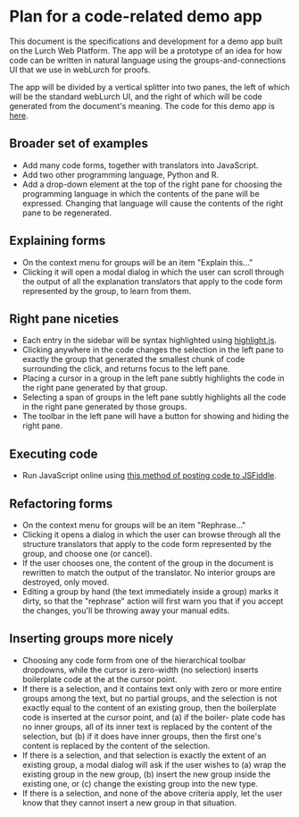 
# Plan for a code-related demo app

This document is the specifications and development for a demo app built on
the Lurch Web Platform.  The app will be a prototype of an idea for how code
can be written in natural language using the groups-and-connections UI that
we use in webLurch for proofs.

The app will be divided by a vertical splitter into two panes, the left of
which will be the standard webLurch UI, and the right of which will be code
generated from the document's meaning. The code for this demo app is
[here](../app/sidebar-example-solo.litcoffee).

## Broader set of examples

 * Add many code forms, together with translators into JavaScript.
 * Add two other programming language, Python and R.
 * Add a drop-down element at the top of the right pane for choosing the
   programming language in which the contents of the pane will be expressed.
   Changing that language will cause the contents of the right pane to be
   regenerated.

## Explaining forms

 * On the context menu for groups will be an item "Explain this..."
 * Clicking it will open a modal dialog in which the user can scroll
   through the output of all the explanation translators that apply to the
   code form represented by the group, to learn from them.

## Right pane niceties

 * Each entry in the sidebar will be syntax highlighted using
   [highlight.js](https://highlightjs.org/).
 * Clicking anywhere in the code changes the selection in the left pane to
   exactly the group that generated the smallest chunk of code surrounding
   the click, and returns focus to the left pane.
 * Placing a cursor in a group in the left pane subtly highlights the code
   in the right pane generated by that group.
 * Selecting a span of groups in the left pane subtly highlights all the
   code in the right pane generated by those groups.
 * The toolbar in the left pane will have a button for showing and hiding
   the right pane.

## Executing code

 * Run JavaScript online using [this method of posting code to
   JSFiddle](http://jsfiddle.net/zalun/sthmj/?utm_source=website&utm_medium=embed&utm_campaign=sthmj).

## Refactoring forms

 * On the context menu for groups will be an item "Rephrase..."
 * Clicking it opens a dialog in which the user can browse through all the
   structure translators that apply to the code form represented by the
   group, and choose one (or cancel).
 * If the user chooses one, the content of the group in the document
   is rewritten to match the output of the translator.  No interior
   groups are destroyed, only moved.
 * Editing a group by hand (the text immediately inside a group)
   marks it dirty, so that the "rephrase" action will first warn you
   that if you accept the changes, you'll be throwing away your
   manual edits.

## Inserting groups more nicely

 * Choosing any code form from one of the hierarchical toolbar dropdowns,
   while the cursor is zero-width (no selection) inserts boilerplate code
   at the at the cursor point.
 * If there is a selection, and it contains text only with zero or more
   entire groups among the text, but no partial groups, and the selection is
   not exactly equal to the content of an existing group, then the
   boilerplate code is inserted at the cursor point, and (a) if the boiler-
   plate code has no inner groups, all of its inner text is replaced by the
   content of the selection, but (b) if it does have inner groups, then the
   first one's content is replaced by the content of the selection.
 * If there is a selection, and that selection is exactly the extent of an
   existing group, a modal dialog will ask if the user wishes to (a) wrap
   the existing group in the new group, (b) insert the new group inside the
   existing one, or (c) change the existing group into the new type.
 * If there is a selection, and none of the above criteria apply, let the
   user know that they cannot insert a new group in that situation.
